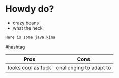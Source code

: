 # Howdy do?
- crazy beans
- what the heck

```java
Here is some java kina
```

#hashtag 


| Pros               | Cons                    |
| ------------------ | ----------------------- |
| looks cool as fuck | challenging to adapt to |
